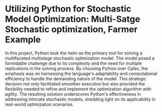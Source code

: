 # Utilizing Python for Stochastic Model Optimization: Multi-Satge Stochastic optimization, Farmer Example
In this project, Python took the helm as the primary tool for solving a multifaceted multistage stochastic optimization model. The model posed a formidable challenge due to its complexity and the need for multiple replications in the solving process. By choosing Python over Cplex, the emphasis was on harnessing the language's adaptability and computational efficiency to handle the demanding nature of the model. This strategic decision not only facilitated smoother execution but also provided the flexibility needed to refine and implement the optimization algorithm with agility. The resulting solution underscores Python's effectiveness in addressing intricate stochastic models, shedding light on its applicability in real-world optimization scenarios.
